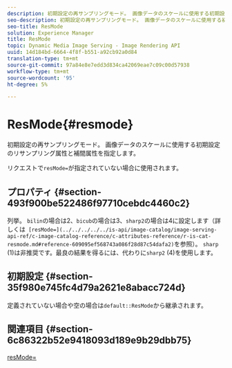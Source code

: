 ```yaml
---
description: 初期設定の再サンプリングモード。 画像データのスケールに使用する初期設定のリサンプリング属性と補間属性を指定します。
seo-description: 初期設定の再サンプリングモード。 画像データのスケールに使用する初期設定のリサンプリング属性と補間属性を指定します。
seo-title: ResMode
solution: Experience Manager
title: ResMode
topic: Dynamic Media Image Serving - Image Rendering API
uuid: 14d184bd-6664-4f8f-b551-a92cb92a0d84
translation-type: tm+mt
source-git-commit: 97a84e8e7edd3d834ca42069eae7c09c00d57938
workflow-type: tm+mt
source-wordcount: '95'
ht-degree: 5%

---
```



# ResMode{#resmode}

初期設定の再サンプリングモード。 画像データのスケールに使用する初期設定のリサンプリング属性と補間属性を指定します。

リクエストで`resMode=`が指定されていない場合に使用されます。

## プロパティ {#section-493f900be522486f97710cebdc4460c2}

列挙。 `bilin`の場合は2、`bicub`の場合は3、`sharp2`の場合は4に設定します（詳しくは` [resMode=](../../../../../is-api/image-catalog/image-serving-api-ref/c-image-catalog-reference/c-attributes-reference/r-is-cat-resmode.md#reference-609095ef568743a086f28d87c54dafa2)`を参照）。 `sharp` (1)は非推奨です。最良の結果を得るには、代わりに`sharp2` (4)を使用します。

## 初期設定 {#section-35f980e745fc4d79a2621e8abacc724d}

定義されていない場合や空の場合は`default::ResMode`から継承されます。

## 関連項目 {#section-6c86322b52e9418093d189e9b29dbb75}

[resMode=](../../../../../is-api/image-catalog/image-serving-api-ref/c-image-catalog-reference/c-attributes-reference/r-is-cat-resmode.md#reference-609095ef568743a086f28d87c54dafa2)
